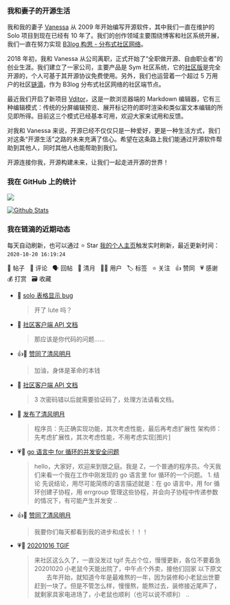 ### 我和妻子的开源生活

我和我的妻子 [Vanessa](https://github.com/Vanessa219) 从 2009 年开始编写开源软件，其中我们一直在维护的 Solo 项目到现在已经有 10 年了。我们的创作领域主要围绕博客和社区系统开展，我们一直在努力实现 [B3log 构思 - 分布式社区网络](https://hacpai.com/article/1546941897596)。

2018 年初，我和 Vanessa 从公司离职，正式开始了“全职做开源、自由职业者”的创业生涯。我们建立了一家公司，主要产品是 Sym 社区系统，它的[社区版](https://github.com/88250/symphony)是完全开源的，个人可基于其开源协议免费使用。另外，我们也运营着一个超过 5 万用户的社区[链滴](https://hacpai.com)，作为 B3log 分布式社区网络的社区端节点。

最近我们开启了新项目 [Vditor](https://github.com/Vanessa219/vditor)，这是一款浏览器端的 Markdown 编辑器，它有三种编辑模式：传统的分屏编辑预览、展开标记符的即时渲染和类似富文本编辑的所见即所得。目前这三个模式已经基本可用，欢迎大家来试用和反馈。

对我和 Vanessa 来说，开源已经不仅仅只是一种爱好，更是一种生活方式，我们对这条“开源生活”之路的未来充满了信心。希望在这条路上我们能通过开源软件帮助到其他人，同时其他人也能帮助到我们。

开源连接你我，开源构建未来，让我们一起走进开源的世界！

### 我在 GitHub 上的统计

<a title="Hits" target="_blank" href="https://github.com/88250/88250"><img src="https://hits.b3log.org/88250/88250.svg"></a>

[![Github Stats](https://github-readme-stats.vercel.app/api?username=88250&show_icons=true)](https://github.com/88250)

<!--events start -->

### 我在链滴的近期动态

每天自动刷新，也可以通过 ⭐️ Star [我的个人主页](https://github.com/88250/88250)触发实时刷新，最近更新时间：`2020-10-20 16:19:24`

📝 帖子 &nbsp; 💬 评论 &nbsp; 🗣 回帖 &nbsp; 🌙 清月 &nbsp; 👨‍💻 用户 &nbsp; 🏷️ 标签 &nbsp; ⭐️ 关注 &nbsp; 👍 赞同 &nbsp; 💗 感谢 &nbsp; 💰 打赏 &nbsp; 🗃 收藏

* 💬 [solo 表格显示 bug](https://ld246.com/article/1603174051480/comment/1603175013071#comments)

  > 开了 lute 吗？
* 💬 [社区客户端 API 文档](https://ld246.com/article/1488603534762/comment/1603111041003#comments)

  > 那应该是你代码的问题……
* 👍🌙 [赞同了清风明月](https://ld246.com/member/babyQ/breezemoons/1602208149374)

  > 加油，身体是革命的本钱
* 💬 [社区客户端 API 文档](https://ld246.com/article/1488603534762/comment/1603102939572#comments)

  > 3 次密码错以后就需要验证码了，处理方法请看文档。
* 🌙 [发布了清风明月](https://ld246.com/member/88250/breezemoons/1603039880807)

  > 程序员：先正确实现功能，其次考虑性能，最后再考虑扩展性 架构师：先考虑扩展性，其次考虑性能，不用考虑实现[图片]
* 💗📝 [go 语言中 for 循环的并发安全问题](https://ld246.com/article/1602923833058)

  > hello，大家好，欢迎来到银之庭。我是 Z，一个普通的程序员。今天我们来看一个我在工作中刚发现的 go 语言里 for 循环的一个问题。 1. 结论 先说结论，用尽可能简练的语言描述就是：在 go 语言中，用 for 循环创建子协程，用 errgroup 管理这些协程，并会向子协程中传递参数的情况下，有可能产生并发安 ..
* 👍🌙 [赞同了清风明月](https://ld246.com/member/fe/breezemoons/1602921597728)

  > 我要你们每天都看到我的进步和成长！！！
* 💗📝 [20201016 TGIF](https://ld246.com/article/1602812533179)

  > 来社区这么久了，一直没发过 tgif 先占个位，慢慢更新，各位不要着急 20201020 小老鼠今天能出院了，中午点个外卖，接他们回家 以下原文   去年开始，就知道今年是最难熬的一年，因为装修和小老鼠出世要赶到一块了。但是不管怎么样，慢慢熬，能熬过去，装修接近尾声了，就剩家具家电进场了，小老鼠也顺利（也可以说不顺利） ..


<!--events end -->
